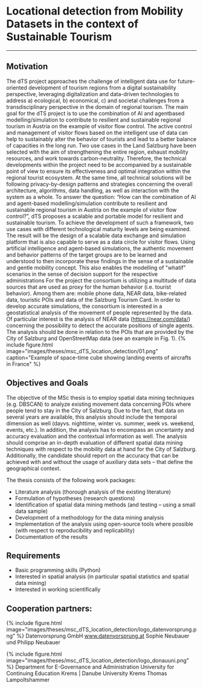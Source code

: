 # Locational detection from Mobility Datasets in the context of Sustainable Tourism

---
## Motivation
The dTS project approaches the challenge of intelligent data use for future-oriented development of tourism regions from a digital sustainability perspective, leveraging digitalization and data-driven technologies to address a) ecological, b) economical, c) and societal challenges from a transdisciplinary perspective in the domain of regional tourism. The main goal for the dTS project is to use the combination of AI and agentbased modelling/simulation to contribute to resilient and sustainable regional tourism in Austria on the example of visitor flow control. The active control and management of visitor flows based on the intelligent use of data can help to sustainably alter the behavior of tourists and lead to a better balance of capacities in the long run. Two use cases in the Land Salzburg have been selected with the aim of strengthening the entire region, exhaust mobility resources, and work towards carbon-neutrality. Therefore, the technical developments within the project need to be accompanied by a sustainable point of view to ensure its effectiveness and optimal integration within the regional tourist ecosystem. At the same time, all technical solutions will be following privacy-by-design patterns and strategies concerning the overall architecture, algorithms, data handling, as well as interaction with the system as a whole. 
To answer the question: “How can the combination of AI and agent-based modelling/simulation contribute to resilient and sustainable regional tourism in Austria on the example of visitor flow control?”, dTS proposes a scalable and portable model for resilient and sustainable tourism. To achieve the development of such a framework, two use cases with different technological maturity levels are being examined. The result will be the design of a scalable data exchange and simulation platform that is also capable to serve as a data circle for visitor flows. Using artificial intelligence and agent-based simulations, the authentic movement and behavior patterns of the target groups are to be learned and understood to then incorporate these findings in the sense of a sustainable and gentle mobility concept. This also enables the modelling of "whatif" scenarios in the sense of decision support for the respective administrations 
For the project the consortium is utilizing a multitude of data sources that are used as proxy for the human behavior (i.e. tourist behavior). Among them are: mobile phone data, NEAR data, bike-related data, touristic POIs and data of the Salzburg Tourism Card. In order to develop accurate simulations, the consortium is interested in a geostatistical analysis of the movement of people represented by the data. Of particular interest is the analysis of NEAR data (https://near.com/data/) concerning the possibility to detect the accurate positions of single agents. The analysis should be done in relation to the POIs that are provided by the City of Salzburg and OpenStreetMap data (see an example in Fig. 1).
{% 
    include figure.html 
    image="images/theses/msc_dTS_location_detection/01.png" 
    caption="Example of space-time cube showing landing events of aircrafts in France"
%}

## Objectives and Goals
The objective of the MSc thesis is to employ spatial data mining techniques (e.g. DBSCAN) to analyze existing movement data concerning POIs where people tend to stay in the City of Salzburg. Due to the fact, that data on several years are available, this analysis should include the temporal dimension as well (dayvs. nighttime, winter vs. summer, week vs. weekend, events, etc.). In addition, the analysis has to encompass an uncertainty and accuracy evaluation and the contextual information as well. 
The analysis should comprise an in-depth evaluation of different spatial data mining techniques with respect to the mobility data at hand for the City of Salzburg. Additionally, the candidate should report on the accuracy that can be achieved with and without the usage of auxiliary data sets – that define the geographical context. 

The thesis consists of the following work packages: 
* Literature analysis (thorough analysis of the existing literature) 
* Formulation of hypotheses (research questions) 
* Identification of spatial data mining methods (and testing – using a small data sample) 
* Development of a methodology for the data mining analysis 
* Implementation of the analysis using open-source tools where possible (with respect to reproducibility and replicability) 
* Documentation of the results

## Requirements
* Basic programming skills (Python)
* Interested in spatial analysis (in particular spatial statistics and spatial data mining)
* Interested in working scientifically


## Cooperation partners:
{% 
    include figure.html 
    image="images/theses/msc_dTS_location_detection/logo_datenvorsprung.png" 
%}
Datenvorsprung GmbH
www.datenvorsprung.at
Sophie Neubauer und Philipp Neubauer

{% 
    include figure.html 
    image="images/theses/msc_dTS_location_detection/logo_donauuni.png" 
%}
Department for E-Governance and Administration
University for Continuing Education Krems | Danube University Krems
Thomas Lampoltshammer

